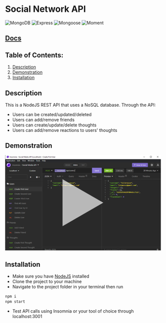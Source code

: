 # Social Network API
![MongoDB](https://img.shields.io/badge/Database-MongoDB-brightgreen?style=flat-square&logo=mongoDB)  ![Express](https://img.shields.io/badge/npm%20package-express-red?style=flat-square&logo=npm) ![Mongoose](https://img.shields.io/badge/npm%20package-mongoose-red?style=flat-square&logo=npm) ![Moment](https://img.shields.io/badge/npm%20package-moment-red?style=flat-square&logo=npm)
<h2><a href="/docs">Docs</a></h2>

## Table of Contents:  
1. [Description](#Description)  
2. [Demonstration](#Walkthrough-Videos)  
3. [Installation](#Installation)  

## Description
This is a NodeJS REST API that uses a NoSQL database. Through the API:
- Users can be created/updated/deleted
- Users can add/remove friends
- Users can create/update/delete thoughts
- Users can add/remove reactions to users' thoughts

## Demonstration
[![Video demonstrating API usage with Insomnia](./assets/api-demonstration-thumbnail.png)](https://streamable.com/tz6mzg)

## Installation
- Make sure you have [NodeJS](https://nodejs.org/en/download/) installed
- Clone the project to your machine
-  Navigate to the project folder in your terminal then run
```bash
npm i
npm start
```
- Test API calls using Insomnia or your tool of choice through localhost:3001
